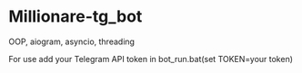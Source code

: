 # Millionare-tg_bot
OOP, aiogram, asyncio, threading

For use add your Telegram API token in bot_run.bat(set TOKEN=your token)
